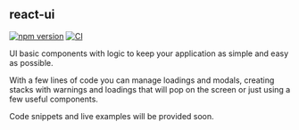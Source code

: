 ## react-ui

[![npm version](https://img.shields.io/npm/v/@nstseek/react-ui)](https://www.npmjs.com/package/@nstseek/react-ui) 
[![CI](https://github.com/nstseek/react-ui/workflows/CI/badge.svg)](https://github.com/nstseek/react-ui/actions?query=workflow%3ACI)

UI basic components with logic to keep your application as simple and easy as possible.

With a few lines of code you can manage loadings and modals, creating stacks with warnings and loadings that will pop on the screen or just using a few useful components.

Code snippets and live examples will be provided soon.
